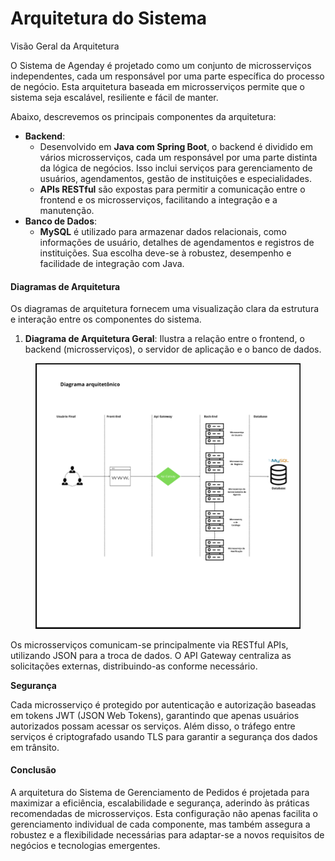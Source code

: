# Arquitetura do Sistema

Visão Geral da Arquitetura

O Sistema de Agenday  é projetado como um conjunto de microsserviços independentes, cada um responsável por uma parte específica do processo de negócio. Esta arquitetura baseada em microsserviços permite que o sistema seja escalável, resiliente e fácil de manter.&#x20;

Abaixo, descrevemos os principais componentes da arquitetura:

* **Backend**:
  * Desenvolvido em **Java com Spring Boot**, o backend é dividido em vários microsserviços, cada um responsável por uma parte distinta da lógica de negócios. Isso inclui serviços para gerenciamento de usuários, agendamentos, gestão de instituições e especialidades.
  * **APIs RESTful** são expostas para permitir a comunicação entre o frontend e os microsserviços, facilitando a integração e a manutenção.&#x20;
* **Banco de Dados**:
  * **MySQL** é utilizado para armazenar dados relacionais, como informações de usuário, detalhes de agendamentos e registros de instituições. Sua escolha deve-se à robustez, desempenho e facilidade de integração com Java.

#### Diagramas de Arquitetura <a href="#diagramas-de-arquitetura" id="diagramas-de-arquitetura"></a>

Os diagramas de arquitetura fornecem uma visualização clara da estrutura e interação entre os componentes do sistema.

1. **Diagrama de Arquitetura Geral**: Ilustra a relação entre o frontend, o backend (microsserviços), o servidor de aplicação e o banco de dados.



<figure><img src="../.gitbook/assets/Diagrama_Arquitetura.png" alt=""><figcaption></figcaption></figure>



Os microsserviços comunicam-se principalmente via RESTful APIs, utilizando JSON para a troca de dados. O API Gateway centraliza as solicitações externas, distribuindo-as conforme necessário.&#x20;

**Segurança**

Cada microsserviço é protegido por autenticação e autorização baseadas em tokens JWT (JSON Web Tokens), garantindo que apenas usuários autorizados possam acessar os serviços. Além disso, o tráfego entre serviços é criptografado usando TLS para garantir a segurança dos dados em trânsito.

#### Conclusão

A arquitetura do Sistema de Gerenciamento de Pedidos é projetada para maximizar a eficiência, escalabilidade e segurança, aderindo às práticas recomendadas de microsserviços. Esta configuração não apenas facilita o gerenciamento individual de cada componente, mas também assegura a robustez e a flexibilidade necessárias para adaptar-se a novos requisitos de negócios e tecnologias emergentes.
